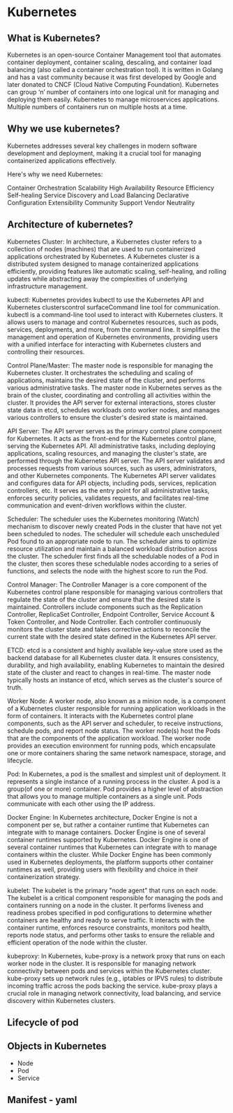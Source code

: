# Kubernetes

## What is Kubernetes?
Kubernetes is an open-source Container Management tool that automates container deployment, container scaling, descaling, and container load balancing (also called a container orchestration tool).
It is written in Golang and has a vast community because it was first developed by Google and later donated to CNCF (Cloud Native Computing Foundation).
Kubernetes can group ‘n’ number of containers into one logical unit for managing and deploying them easily.
Kubernetes to manage microservices applications.
Multiple numbers of containers run on multiple hosts at a time.

## Why we use kubernetes?
Kubernetes addresses several key challenges in modern software development and deployment, making it a crucial tool for managing containerized applications effectively.

Here's why we need Kubernetes:

Container Orchestration
Scalability
High Availability
Resource Efficiency
Self-healing
Service Discovery and Load Balancing
Declarative Configuration
Extensibility
Community Support
Vendor Neutrality

## Architecture of kubernetes?

Kubernetes Cluster:
In architecture, a Kubernetes cluster refers to a collection of nodes (machines) that are used to run containerized applications orchestrated by Kubernetes.
A Kubernetes cluster is a distributed system designed to manage containerized applications efficiently, providing features like automatic scaling, self-healing, and rolling updates while abstracting away the complexities of underlying infrastructure management.

kubectl:
Kubernetes provides kubectl to use the Kubernetes API and Kubernetes clusterscontrol surfaceCommand line tool for communication.
kubectl is a command-line tool used to interact with Kubernetes clusters.
It allows users to manage and control Kubernetes resources, such as pods, services, deployments, and more, from the command line.
It simplifies the management and operation of Kubernetes environments, providing users with a unified interface for interacting with Kubernetes clusters and controlling their resources.

Control Plane/Master:
The master node is responsible for managing the Kubernetes cluster.
It orchestrates the scheduling and scaling of applications, maintains the desired state of the cluster, and performs various administrative tasks.
The master node in Kubernetes serves as the brain of the cluster, coordinating and controlling all activities within the cluster.
It provides the API server for external interactions, stores cluster state data in etcd, schedules workloads onto worker nodes, and manages various controllers to ensure the cluster's desired state is maintained.

API Server:
The API server serves as the primary control plane component for Kubernetes.
It acts as the front-end for the Kubernetes control plane, serving the Kubernetes API.
All administrative tasks, including deploying applications, scaling resources, and managing the cluster's state, are performed through the Kubernetes API server.
The API server validates and processes requests from various sources, such as users, administrators, and other Kubernetes components.
The Kubernetes API server validates and configures data for API objects, including pods, services, replication controllers, etc.
It serves as the entry point for all administrative tasks, enforces security policies, validates requests, and facilitates real-time communication and event-driven workflows within the cluster.

Scheduler:
The scheduler uses the Kubernetes monitoring (Watch) mechanism to discover newly created Pods in the cluster that have not yet been scheduled to nodes.
The scheduler will schedule each unscheduled Pod found to an appropriate node to run.
The scheduler aims to optimize resource utilization and maintain a balanced workload distribution across the cluster.
The scheduler first finds all the schedulable nodes of a Pod in the cluster, then scores these schedulable nodes according to a series of functions, and selects the node with the highest score to run the Pod.

Control Manager:
The Controller Manager is a core component of the Kubernetes control plane responsible for managing various controllers that regulate the state of the cluster and ensure that the desired state is maintained.
Controllers include components such as the Replication Controller, ReplicaSet Controller, Endpoint Controller, Service Account & Token Controller, and Node Controller.
Each controller continuously monitors the cluster state and takes corrective actions to reconcile the current state with the desired state defined in the Kubernetes API server.

ETCD:
etcd is a consistent and highly available key-value store used as the backend database for all Kubernetes cluster data.
It ensures consistency, durability, and high availability, enabling Kubernetes to maintain the desired state of the cluster and react to changes in real-time.
The master node typically hosts an instance of etcd, which serves as the cluster's source of truth.

Worker Node:
A worker node, also known as a minion node, is a component of a Kubernetes cluster responsible for running application workloads in the form of containers.
It interacts with the Kubernetes control plane components, such as the API server and scheduler, to receive instructions, schedule pods, and report node status.
The worker node(s) host the Pods that are the components of the application workload.
The worker node provides an execution environment for running pods, which encapsulate one or more containers sharing the same network namespace, storage, and lifecycle.

Pod:
In Kubernetes, a pod is the smallest and simplest unit of deployment.
It represents a single instance of a running process in the cluster.
A pod is a group(of one or more) container.
Pod provides a higher level of abstraction that allows you to manage multiple containers as a single unit.
Pods communicate with each other using the IP address.

Docker Engine:
In Kubernetes architecture, Docker Engine is not a component per se, but rather a container runtime that Kubernetes can integrate with to manage containers.
Docker Engine is one of several container runtimes supported by Kubernetes.
Docker Engine is one of several container runtimes that Kubernetes can integrate with to manage containers within the cluster.
While Docker Engine has been commonly used in Kubernetes deployments, the platform supports other container runtimes as well, providing users with flexibility and choice in their containerization strategy.

kubelet:
The kubelet is the primary "node agent" that runs on each node.
The kubelet is a critical component responsible for managing the pods and containers running on a node in the cluster.
It performs liveness and readiness probes specified in pod configurations to determine whether containers are healthy and ready to serve traffic.
It interacts with the container runtime, enforces resource constraints, monitors pod health, reports node status, and performs other tasks to ensure the reliable and efficient operation of the node within the cluster.

kubeproxy:
In Kubernetes, kube-proxy is a network proxy that runs on each worker node in the cluster.
It is responsible for managing network connectivity between pods and services within the Kubernetes cluster.
kube-proxy sets up network rules (e.g., iptables or IPVS rules) to distribute incoming traffic across the pods backing the service.
kube-proxy plays a crucial role in managing network connectivity, load balancing, and service discovery within Kubernetes clusters.

## Lifecycle of pod

## Objects in Kubernetes
- Node
- Pod
- Service

## Manifest - yaml
